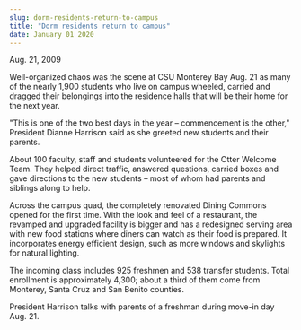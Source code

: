 ```yaml
---
slug: dorm-residents-return-to-campus
title: "Dorm residents return to campus"
date: January 01 2020
---
```


<p>Aug. 21, 2009
</p><p>Well-organized chaos was the scene at CSU Monterey Bay Aug. 21 as many of the nearly 1,900 students who live on campus wheeled, carried and dragged their belongings into the residence halls that will be their home for the next year.
</p><p>"This is one of the two best days in the year – commencement is the other," President Dianne Harrison said as she greeted new students and their parents.
</p><p>About 100 faculty, staff and students volunteered for the Otter Welcome Team. They helped direct traffic, answered questions, carried boxes and gave directions to the new students – most of whom had parents and siblings along to help.
</p><p>Across the campus quad, the completely renovated Dining Commons opened for the first time. With the look and feel of a restaurant, the revamped and upgraded facility is bigger and has a redesigned serving area with new food stations where diners can watch as their food is prepared. It incorporates energy efficient design, such as more windows and skylights for natural lighting.
</p><p>The incoming class includes 925 freshmen and 538 transfer students. Total enrollment is approximately 4,300; about a third of them come from Monterey, Santa Cruz and San Benito counties.
</p><p> 
</p><p> 
</p><p>President Harrison talks with parents of a freshman during move-in day Aug. 21.
</p>
